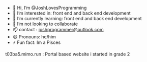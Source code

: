 - 👋 Hi, I’m @JoshLovesProgramming
- 👀 I’m interested in: front end and back end development
- 🌱 I’m currently learning: front end and back end development
- 💞️ I’m not looking to collaborate
- 📫 contact : joshprogrammer@outlook.com
- 😄 Pronouns: he/him
- ⚡ Fun fact: Im a Pisces


t03ba5.mimo.run : Portal based website i started in grade 2
